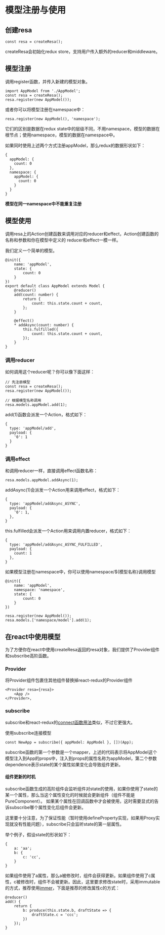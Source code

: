 # 模型注册与使用

## 创建resa
```
const resa = createResa();
```
createResa会初始化redux store，支持用户传入额外的reducer和middleware。

## 模型注册
调用register函数，并传入新建的模型对象。
```
import AppModel from './AppModel';
const resa = createResa();
resa.register(new AppModel());
```

或者你可以将模型注册在namespace中：
```
resa.register(new AppModel(), 'namespace');
```

它们的区别是数据在redux state中的层级不同，不用namespace，模型的数据在根节点；使用namespace，模型的数据在namespace中。

如果同时使用上述两个方式注册appModel，那么redux的数据形状如下：
```
{
  appModel: {
    count: 0
  },
  namespace: {
    appModel: {
      count: 0
    }
  }
}
```

**模型在同一namespace中不能重复注册**

## 模型使用
调用resa上的Action创建函数来调用对应的reducer和effect，Action创建函数的名称和参数和你在模型中定义的
reducer和effect一模一样。

我们定义一个简单的模型。
```
@init({
    name: 'appModel',
    state: {
        count: 0
    }
})
export default class AppModel extends Model {
    @reducer()
    add(count: number) {
        return {
            count: this.state.count + count,
        };
    }

    @effect()
    * addAsync(count: number) {
        this.fulfilled({
            count: this.state.count + count,
        });
    }
}
```

### 调用reducer
如何调用这个reducer呢？你可以像下面这样：
```
// 先注册模型
const resa = createResa();
resa.register(new AppModel());

// 根据模型名称调用
resa.models.appModel.add(1);
```
add(1)函数会派发一个Action，格式如下：
```
{
  type: 'appModel/add',
  payload: {
    '0': 1
  }
}
```

### 调用effect
和调用reducer一样，直接调用effect函数名称：
```
resa.models.appModel.addAsync(1);
```
addAsync(1)会派发一个Action用来调用effect，格式如下：
```
{
  type: 'appModel/addAsync_ASYNC',
  payload: {
    '0': 1,
  },
}
```
this.fulfilled会派发一个Action用来调用内置reducer，格式如下：
```
{
  type: 'appModel/addAsync_ASYNC_FULFILLED',
  payload: {
    count: 1
  },
}
```


如果模型注册在namespace中，你可以使用namespace/${模型名称}调用模型
```
@init({
    name: 'appModel',
    namespace: 'namespace',
    state: {
        count: 0
    }
})
```
```
resa.register(new AppModel());
resa.models.['namespace/model'].add(1);
```

## 在react中使用模型
为了方便你在react中使用createResa返回的resa对象，我们提供了Provider组件和subscribe高阶函数。

### Provider
将Provider组件包裹住其他组件替换掉react-redux的Provider组件
```
<Provider resa={resa}>
    <App />
</Provider>,
```

### subscribe
subscribe和react-redux的[connect函数用法](https://github.com/reactjs/react-redux/blob/master/docs/api.md#connectmapstatetoprops-mapdispatchtoprops-mergeprops-options)类似，不过它更强大。

使用subscribe连接模型
```
const NewApp = subscribe({ appModel: AppModel }, [])(App);
```

subscribe函数的第一个参数是一个mapper，上述的代码表示将AppModel这个模型注入到App的props中，注入到props的属性名称为appModel，第二个参数dependence表示state的某个属性如果变化会导致组件更新。

#### 组件更新的时机
subscribe函数生成的高阶组件会监听组件对state的使用，如果你使用了state的某一个属性，那么当这个属性变化的时候就会更新组件（组件不能是PureComponent）。
如果某个属性在回调函数中才会被使用，这时需要显式的告诉subscribe哪个属性变化后组件会更新。

这里要十分注意，为了保证性能（暂时使用defineProperty实现，如果用Proxy实现就没有性能问题），subscribe只会监听state的第一层属性。

举个例子，假设state的形状如下：
```
{
    a: 'aa';
    b: {
        c: 'cc',
    }
}
```
如果组件使用了a属性，那么a被修改时，组件会获得更新。如果组件使用了c属性，c被修改时，组件不会被更新。因此，这里要求修改state时，采用immutable的方式，推荐使用[immer](https://github.com/mweststrate/immer)，下面是推荐的修改属性c的方式：
```
@reducer()
add() {
    return {
        b: produce(this.state.b, draftState => {
            draftState.c = 'ccc';
        })
    });
}
```
